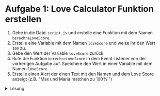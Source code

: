 # Aufgabe 1: Love Calculator Funktion erstellen

1. Gehe in die Datei `script.js` und erstelle eine Funktion mit dem Namen `berechneLoveScore`.
2. Erstelle eine Variable mit dem Namen `loveScore` und weise ihr den Wert `100` zu.
3. Gebe den Wert der Variable `loveScore` zurück.
4. Rufe die Funktion `berechneLoveScore` in dem Event Listener von der vorherigen Aufgabe auf. Speichere den Wert in einer Variable mit dem Namen `loveScore`.
5. Erstelle einen Alert der einen Text mit den Namen und dem Love Score anzeigt (z.B. "Max und Maria matchen zu 100%!")

<details>
<summary>Lösung</summary>

#### script.js

```js
// erstelle einen Event Listener für den Button
button.addEventListener("click", function () {
  // speichere die Namen aus den Input Feldern
  const name1 = document.querySelector("#name1-input").value;
  const name2 = document.querySelector("#name2-input").value;

  // rufe die Funktion berechneLoveScore auf
  const loveScore = berechneLoveScore();

  // erstelle einen Alert der einen Text mit den Namen und dem Love Score anzeigt
  alert(name1 + " und " + name2 + " matchen zu " + loveScore + "%!");
});

function berechneLoveScore() {
  // erstelle den Love Score
  const loveScore = 100;
  // gebe den Love Score zurück
  return loveScore;
}
```

</details>
